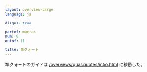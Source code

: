 ```yaml
---
layout: overview-large
language: ja

disqus: true

partof: macros
num: 8
outof: 11

title: 準クォート
---
```


準クォートのガイドは [/overviews/quasiquotes/intro.html](/overviews/quasiquotes/intro.html) に移動した。
